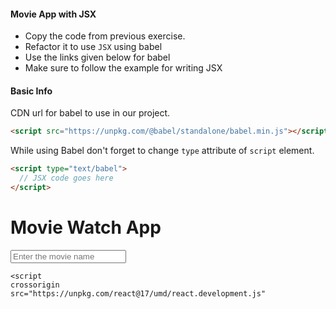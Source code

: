 #### Movie App with JSX

- Copy the code from previous exercise.
- Refactor it to use `JSX` using babel
- Use the links given below for babel
- Make sure to follow the example for writing JSX

#### Basic Info

CDN url for babel to use in our project.

```html
<script src="https://unpkg.com/@babel/standalone/babel.min.js"></script>
```

While using Babel don't forget to change `type` attribute of `script` element.

```html
<script type="text/babel">
  // JSX code goes here
</script>
```




<!DOCTYPE html>
<html lang="en">
<head>
    <meta charset="UTF-8">
    <meta name="viewport" content="width=device-width, initial-scale=1.0">
    <title>Movie app</title>
    <link rel="stylesheet" href="style.css">
</head>
<body>
    <div class="container">
        <h1>Movie Watch App</h1>
        <input type="text" placeholder="Enter the movie name"/>
        <ul class="movieList"></ul>
    </div>






    <script
    crossorigin
    src="https://unpkg.com/react@17/umd/react.development.js"
  ></script>
  <script
    crossorigin
    src="https://unpkg.com/react-dom@17/umd/react-dom.development.js"
  ></script>
  <script src="https://unpkg.com/@babel/standalone/babel.min.js"></script>
 <script type="text/babel">

let input = document.querySelector("input");
let rootElm = document.querySelector(".movieList");

let allmovies = [
  {
name : "Forest Gump",
watched: false,
},
{
name : "Inception",
watched: true,
}
]

input.addEventListener("keyup",(event)=>{
if(event.keyCode === 13){
  allmovies.push({
    name: event.target.value,
    watched: false,
  });
  event.target.value = "";
  createUi(allmovies,rootElm)
}
})

function handleChange(event){
let id = event.target.id;

allmovies[id].watched = !allmovies[id].watched
createUi(allmovies,rootElm)

}
function createUi(data,root){
let ui = data.map((movie,i) => {
    return(
<li  key = {movie.name} >
  <label htmlFor = {i} >{movie.name}</label>
  <button id = {i} onClick = {handleChange}>{movie.watched ? 'Watched' : 'To Watch'}</button>

  </li>
    )
});
ReactDOM.render(ui,root);
}
createUi(allmovies,rootElm);

 </script> 
</body>
</html>



















